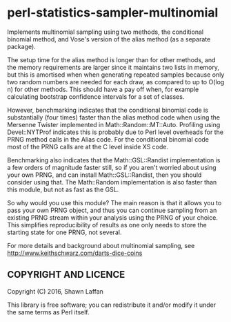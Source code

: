 # perl-statistics-sampler-multinomial


Implements multinomial sampling using two methods, the
conditional binomial method, and Vose's version of the alias method
(as a separate package).

The setup time for the alias method is longer than for other methods,
and the memory requirements are larger since it maintains two lists in memory,
but this is amortised when 
when generating repeated samples because only two random numbers are
needed for each draw, as compared to up to O(log n) for other methods.
This should have a pay off when, for example calculating 
bootstrap confidence intervals for a set of classes.

However, benchmarking indicates that the conditional binomial code is
substantially (four times) faster than the alias method code
when using the Mersenne Twister implemented in Math::Random::MT::Auto.
Profiling using Devel::NYTProf indicates this is probably due to
Perl level overheads for the PRNG method calls in the Alias code.
For the conditional binomial code most of the PRNG calls are
at the C level inside XS code.

Benchmarking also indicates that the Math::GSL::Randist implementation
is a few orders of magnitude faster still, so if you aren't worried about
using your own PRNG, and can install Math::GSL::Randist,
then you should consider using that.
The Math::Random implementation is also faster than this module,
but not as fast as the GSL.

So why would you use this module?  The main reason is that it allows you to pass your own
PRNG object, and thus you can continue sampling from an existing PRNG stream
within your analysis using the PRNG of your choice.
This simplifies reproducibility of results as one only
needs to store the starting state for one PRNG, not several.


For more details and background about multinomial sampling,
see http://www.keithschwarz.com/darts-dice-coins


## COPYRIGHT AND LICENCE

Copyright (C) 2016, Shawn Laffan

This library is free software; you can redistribute it and/or modify
it under the same terms as Perl itself.
